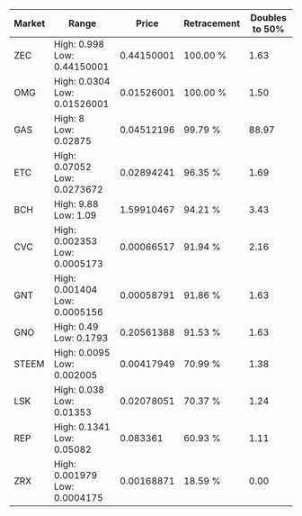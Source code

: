 | Market | Range | Price| Retracement | Doubles to 50% |
| --- | --- | --- | --- | --- |
| ZEC | High: 0.998<br />Low: 0.44150001 | 0.44150001 | 100.00 % | 1.63 |
| OMG | High: 0.0304<br />Low: 0.01526001 | 0.01526001 | 100.00 % | 1.50 |
| GAS | High: 8<br />Low: 0.02875 | 0.04512196 | 99.79 % | 88.97 |
| ETC | High: 0.07052<br />Low: 0.0273672 | 0.02894241 | 96.35 % | 1.69 |
| BCH | High: 9.88<br />Low: 1.09 | 1.59910467 | 94.21 % | 3.43 |
| CVC | High: 0.002353<br />Low: 0.0005173 | 0.00066517 | 91.94 % | 2.16 |
| GNT | High: 0.001404<br />Low: 0.0005156 | 0.00058791 | 91.86 % | 1.63 |
| GNO | High: 0.49<br />Low: 0.1793 | 0.20561388 | 91.53 % | 1.63 |
| STEEM | High: 0.0095<br />Low: 0.002005 | 0.00417949 | 70.99 % | 1.38 |
| LSK | High: 0.038<br />Low: 0.01353 | 0.02078051 | 70.37 % | 1.24 |
| REP | High: 0.1341<br />Low: 0.05082 | 0.083361 | 60.93 % | 1.11 |
| ZRX | High: 0.001979<br />Low: 0.0004175 | 0.00168871 | 18.59 % | 0.00 |
